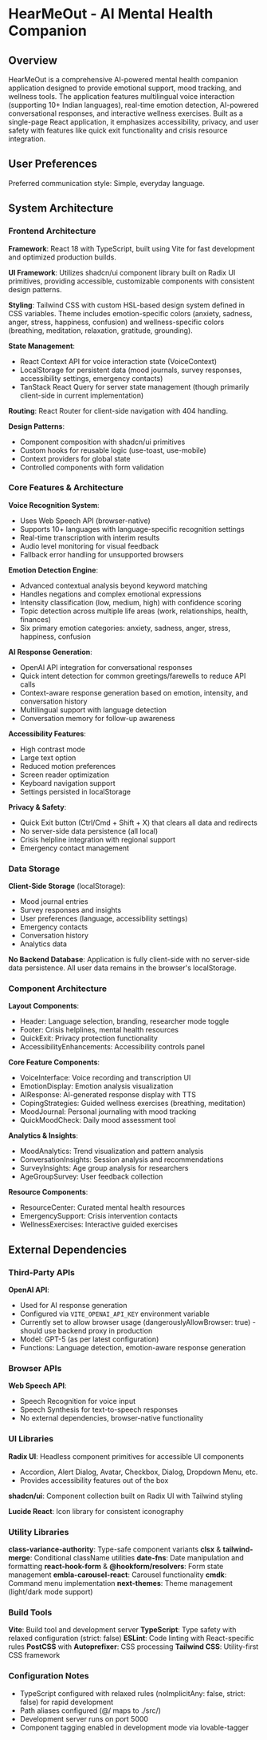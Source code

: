 # HearMeOut - AI Mental Health Companion

## Overview

HearMeOut is a comprehensive AI-powered mental health companion application designed to provide emotional support, mood tracking, and wellness tools. The application features multilingual voice interaction (supporting 10+ Indian languages), real-time emotion detection, AI-powered conversational responses, and interactive wellness exercises. Built as a single-page React application, it emphasizes accessibility, privacy, and user safety with features like quick exit functionality and crisis resource integration.

## User Preferences

Preferred communication style: Simple, everyday language.

## System Architecture

### Frontend Architecture

**Framework**: React 18 with TypeScript, built using Vite for fast development and optimized production builds.

**UI Framework**: Utilizes shadcn/ui component library built on Radix UI primitives, providing accessible, customizable components with consistent design patterns.

**Styling**: Tailwind CSS with custom HSL-based design system defined in CSS variables. Theme includes emotion-specific colors (anxiety, sadness, anger, stress, happiness, confusion) and wellness-specific colors (breathing, meditation, relaxation, gratitude, grounding).

**State Management**: 
- React Context API for voice interaction state (VoiceContext)
- LocalStorage for persistent data (mood journals, survey responses, accessibility settings, emergency contacts)
- TanStack React Query for server state management (though primarily client-side in current implementation)

**Routing**: React Router for client-side navigation with 404 handling.

**Design Patterns**:
- Component composition with shadcn/ui primitives
- Custom hooks for reusable logic (use-toast, use-mobile)
- Context providers for global state
- Controlled components with form validation

### Core Features & Architecture

**Voice Recognition System**:
- Uses Web Speech API (browser-native)
- Supports 10+ languages with language-specific recognition settings
- Real-time transcription with interim results
- Audio level monitoring for visual feedback
- Fallback error handling for unsupported browsers

**Emotion Detection Engine**:
- Advanced contextual analysis beyond keyword matching
- Handles negations and complex emotional expressions
- Intensity classification (low, medium, high) with confidence scoring
- Topic detection across multiple life areas (work, relationships, health, finances)
- Six primary emotion categories: anxiety, sadness, anger, stress, happiness, confusion

**AI Response Generation**:
- OpenAI API integration for conversational responses
- Quick intent detection for common greetings/farewells to reduce API calls
- Context-aware response generation based on emotion, intensity, and conversation history
- Multilingual support with language detection
- Conversation memory for follow-up awareness

**Accessibility Features**:
- High contrast mode
- Large text option
- Reduced motion preferences
- Screen reader optimization
- Keyboard navigation support
- Settings persisted in localStorage

**Privacy & Safety**:
- Quick Exit button (Ctrl/Cmd + Shift + X) that clears all data and redirects
- No server-side data persistence (all local)
- Crisis helpline integration with regional support
- Emergency contact management

### Data Storage

**Client-Side Storage** (localStorage):
- Mood journal entries
- Survey responses and insights
- User preferences (language, accessibility settings)
- Emergency contacts
- Conversation history
- Analytics data

**No Backend Database**: Application is fully client-side with no server-side data persistence. All user data remains in the browser's localStorage.

### Component Architecture

**Layout Components**:
- Header: Language selection, branding, researcher mode toggle
- Footer: Crisis helplines, mental health resources
- QuickExit: Privacy protection functionality
- AccessibilityEnhancements: Accessibility controls panel

**Core Feature Components**:
- VoiceInterface: Voice recording and transcription UI
- EmotionDisplay: Emotion analysis visualization
- AIResponse: AI-generated response display with TTS
- CopingStrategies: Guided wellness exercises (breathing, meditation)
- MoodJournal: Personal journaling with mood tracking
- QuickMoodCheck: Daily mood assessment tool

**Analytics & Insights**:
- MoodAnalytics: Trend visualization and pattern analysis
- ConversationInsights: Session analysis and recommendations
- SurveyInsights: Age group analysis for researchers
- AgeGroupSurvey: User feedback collection

**Resource Components**:
- ResourceCenter: Curated mental health resources
- EmergencySupport: Crisis intervention contacts
- WellnessExercises: Interactive guided exercises

## External Dependencies

### Third-Party APIs

**OpenAI API**:
- Used for AI response generation
- Configured via `VITE_OPENAI_API_KEY` environment variable
- Currently set to allow browser usage (dangerouslyAllowBrowser: true) - should use backend proxy in production
- Model: GPT-5 (as per latest configuration)
- Functions: Language detection, emotion-aware response generation

### Browser APIs

**Web Speech API**:
- Speech Recognition for voice input
- Speech Synthesis for text-to-speech responses
- No external dependencies, browser-native functionality

### UI Libraries

**Radix UI**: Headless component primitives for accessible UI components
- Accordion, Alert Dialog, Avatar, Checkbox, Dialog, Dropdown Menu, etc.
- Provides accessibility features out of the box

**shadcn/ui**: Component collection built on Radix UI with Tailwind styling

**Lucide React**: Icon library for consistent iconography

### Utility Libraries

**class-variance-authority**: Type-safe component variants
**clsx** & **tailwind-merge**: Conditional className utilities
**date-fns**: Date manipulation and formatting
**react-hook-form** & **@hookform/resolvers**: Form state management
**embla-carousel-react**: Carousel functionality
**cmdk**: Command menu implementation
**next-themes**: Theme management (light/dark mode support)

### Build Tools

**Vite**: Build tool and development server
**TypeScript**: Type safety with relaxed configuration (strict: false)
**ESLint**: Code linting with React-specific rules
**PostCSS** with **Autoprefixer**: CSS processing
**Tailwind CSS**: Utility-first CSS framework

### Configuration Notes

- TypeScript configured with relaxed rules (noImplicitAny: false, strict: false) for rapid development
- Path aliases configured (@/ maps to ./src/)
- Development server runs on port 5000
- Component tagging enabled in development mode via lovable-tagger
